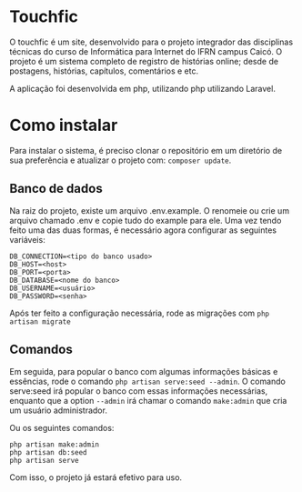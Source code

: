 # Touchfic

O touchfic é um site, desenvolvido para o projeto integrador das disciplinas técnicas do curso de Informática para Internet do IFRN campus Caicó. O projeto é um sistema completo de registro de histórias online; desde de postagens, histórias, capítulos, comentários e etc.

A aplicação foi desenvolvida em php, utilizando php utilizando Laravel.


# Como instalar

Para instalar o sistema, é preciso clonar o repositório em um diretório de sua preferência e atualizar o projeto com: `composer update`.

## Banco de dados

Na raiz do projeto, existe um arquivo .env.example. O renomeie ou crie um arquivo chamado .env e copie tudo do example para ele. Uma vez tendo feito uma das duas formas, é necessário agora configurar as seguintes variáveis:

```
DB_CONNECTION=<tipo do banco usado>
DB_HOST=<host>
DB_PORT=<porta>
DB_DATABASE=<nome do banco>
DB_USERNAME=<usuário>
DB_PASSWORD=<senha>
```
Após ter feito a configuração necessária, rode as migrações com `php artisan migrate`

## Comandos

Em seguida, para popular o banco com algumas informações básicas e essências, rode o comando `php artisan serve:seed --admin`. O comando serve:seed irá popular o banco com essas informações necessárias, enquanto que a option `--admin` irá chamar o comando `make:admin` que cria um usuário administrador.


Ou os seguintes comandos:

```
php artisan make:admin
php artisan db:seed
php artisan serve
```

Com isso, o projeto já estará efetivo para uso.